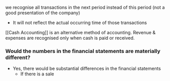 we recognise all transactions in the next period instead of this period (not a good presentation of the company)
- It will not reflect the actual occurring time  of those transactions

[[Cash Accounting]] is an alternative method of accounting. Revenue & expenses are recognised only when cash is paid or received.
### Would the numbers in the financial statements are materially different?
- Yes, there would be substantial differences in the financial statements
	- If there is a sale